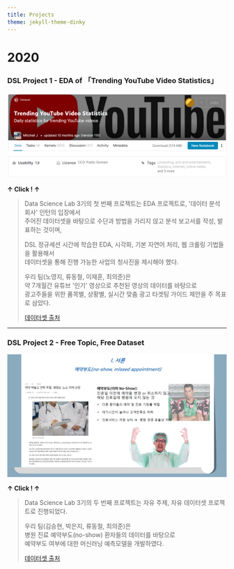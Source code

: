 ```yaml
---
title: Projects
theme: jekyll-theme-dinky
---
```


# **2020**

### **DSL Project 1 - EDA of 「Trending YouTube Video Statistics」**

[![YouTube](\assets\img\project\youtube.png "Presentation Link")](https://yonsei-my.sharepoint.com/:p:/g/personal/euijun_choi_o365_yonsei_ac_kr/ESuQPLZBIQdNidqzf2CxHs0BlQYbdKnCMyB4zvkaG2EACw?rtime=A8A6vfLM10g)  

**↑ Click ! ↑**

> Data Science Lab 3기의 첫 번째 프로젝트는 EDA 프로젝트로, '데이터 분석 회사' 인턴의 입장에서  
> 주어진 데이터셋을 바탕으로 수단과 방법을 가리지 않고 분석 보고서를 작성, 발표하는 것이며,  
>
> DSL 정규세션 시간에 학습한 EDA, 시각화, 기본 자연어 처리, 웹 크롤링 기법들을 활용해서<br/>
> 데이터셋을 통해 진행 가능한 사업의 청사진을 제시해야 했다.
>
> 우리 팀(노영지, 류동철, 이재훈, 최의준)은<br/>
> 약 7개월간 유튜브 '인기' 영상으로 추천된 영상의 데이터를 바탕으로  
> 광고주들을 위한 품목별, 상황별, 실시간 맞춤 광고 타겟팅 가이드 제안을 주 목표로 삼았다.   
>
> [데이터셋 출처](https://www.kaggle.com/datasnaek/youtube-new)   

***

### **DSL Project 2 - Free Topic, Free Dataset**

[![No-Show](\assets\img\project\project2.png "Presentation Link")](https://yonsei-my.sharepoint.com/:p:/g/personal/euijun_choi_o365_yonsei_ac_kr/EVAxzqoWt_5JhSt6ra2uk04BIQnktxYRynkMoj-M31BxcQ?e=t2tgIP)  

**↑ Click ! ↑**

> Data Science Lab 3기의 두 번째 프로젝트는 자유 주제, 자유 데이터셋 프로젝트로 진행되었다. 
>
> 우리 팀(김승현, 박은지, 류동철, 최의준)은<br/>병원 진료 예약부도(no-show) 환자들의 데이터를 바탕으로<br/>
> 예약부도 여부에 대한 머신러닝 예측모델을 개발하였다.
>
> [데이터셋 출처](https://www.kaggle.com/joniarroba/noshowappointments)   
